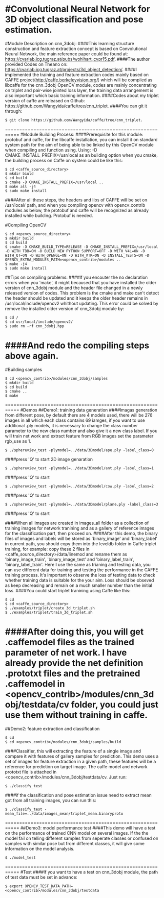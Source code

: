 #Convolutional Neural Network for 3D object classification and pose estimation.
===========================================================
#Module Description on cnn_3dobj:
####This learning structure construction and feature extraction concept is based on Convolutional Neural Network, the main reference paper could be found at:
<https://cvarlab.icg.tugraz.at/pubs/wohlhart_cvpr15.pdf>.
####The author provided Codes on Theano on:
<https://cvarlab.icg.tugraz.at/projects/3d_object_detection/>.
####I implemented the training and feature extraction codes mainly based on CAFFE project(<http://caffe.berkeleyvision.org/>) which will be compiled as libcaffe for the cnn_3dobj OpenCV module, codes are mainly concentrating on triplet and pair-wise jointed loss layer, the training data arrangement is also important which basic training information.
####Codes about my triplet version of caffe are released on Github:
<https://github.com/Wangyida/caffe/tree/cnn_triplet>.
####You can git it through:
```
$ git clone https://github.com/Wangyida/caffe/tree/cnn_triplet.
```
===========================================================
#Module Building Process:
####Prerequisite for this module: protobuf and caffe, for the libcaffe installation, you can install it on standard system path for the aim of being able to be linked by this OpenCV module when compiling and function using. Using: -D CMAKE_INSTALL_PREFIX=/usr/local as an building option when you cmake, the building process on Caffe on system could be like this:
```
$ cd <caffe_source_directory>
$ mkdir biuld
$ cd build
$ cmake -D CMAKE_INSTALL_PREFIX=/usr/local ..
$ make all -j4
$ sudo make install
```
####After all these steps, the headers and libs of CAFFE will be set on /usr/local/ path, and when you compiling opencv with opencv_contrib modules as below, the protobuf and caffe will be recognized as already installed while building. Protobuf is needed.

#Compiling OpenCV
```
$ cd <opencv_source_directory>
$ mkdir build
$ cd build
$ cmake -D CMAKE_BUILD_TYPE=RELEASE -D CMAKE_INSTALL_PREFIX=/usr/local -D WITH_TBB=ON -D BUILD_NEW_PYTHON_SUPPORT=OFF -D WITH_V4L=ON -D WITH_QT=ON -D WITH_OPENGL=ON -D WITH_VTK=ON -D INSTALL_TESTS=ON -D OPENCV_EXTRA_MODULES_PATH=<opencv_contrib>/modules ..
$ make -j4
$ sudo make install
```
##Tips on compiling problems:
####If you encouter the no declaration errors when you 'make', it might becaused that you have installed the older version of cnn_3dobj module and the header file changed in a newly released version of codes. This problem is the cmake and make can't detect the header should be updated and it keeps the older header remains in /usr/local/include/opencv2 whithout updating. This error could be solved by remove the installed older version of cnn_3dobj module by:
```
$ cd /
$ cd usr/local/include/opencv2/
$ sudo rm -rf cnn_3dobj.hpp
```
####And redo the compiling steps above again.
===========================================================
#Building samples
```
$ cd <opencv_contrib>/modules/cnn_3dobj/samples
$ mkdir build
$ cd build
$ cmake ..
$ make
```
===========================================================
#Demos
##Demo1: training data generation
####Imagas generation from different pose, by default there are 4 models used, there will be 276 images in all which each class contains 69 iamges, if you want to use additional .ply models, it is necessary to change the class number parameter to the new class number and also give it a new class label. If you will train net work and extract feature from RGB images set the parameter rgb_use as 1.
```
$ ./sphereview_test -plymodel=../data/3Dmodel/ape.ply -label_class=0
```
####press 'Q' to start 2D image genaration
```
$ ./sphereview_test -plymodel=../data/3Dmodel/ant.ply -label_class=1
```
####press 'Q' to start
```
$ ./sphereview_test -plymodel=../data/3Dmodel/cow.ply -label_class=2
```
####press 'Q' to start
```
$ ./sphereview_test -plymodel=../data/3Dmodel/plane.ply -label_class=3
```
####press 'Q' to start

####When all images are created in images_all folder as a collection of training images for network tranining and as a gallery of reference images for the classification part, then proceed on.
####After this demo, the binary files of images and labels will be stored as 'binary_image' and 'binary_label' in current path, you should copy them into the leveldb folder in Caffe triplet training, for example: copy these 2 files in <caffe_source_directory>/data/linemod and rename them as 'binary_image_train', 'binary_image_test' and 'binary_label_train', 'binary_label_train'. Here I use the same as trianing and testing data, you can use different data for training and testing the performance in the CAFFE training process. It's important to observe the loss of testing data to check whether training data is suitable for the your aim. Loss should be obseved as keep decreasing and remain on a much smaller number than the initial loss.
####You could start triplet tranining using Caffe like this:
```
$ cd
$ cd <caffe_source_directory>
$ ./examples/triplet/create_3d_triplet.sh
$ ./examples/triplet/train_3d_triplet.sh
```
####After doing this, you will get .caffemodel files as the trained parameter of net work. I have already provide the net definition .prototxt files and the pretrained .caffemodel in <opencv_contrib>/modules/cnn_3dobj/testdata/cv folder, you could just use them without training in caffe.
===========================================================
##Demo2: feature extraction and classification
```
$ cd
$ cd <opencv_contrib>/modules/cnn_3dobj/samples/build
```
####Classifier, this will extracting the feature of a single image and compare it with features of gallery samples for prediction. This demo uses a set of images for feature extraction in a given path, these features will be a reference for prediction on target image. The caffe model and network prototxt file is attached in <opencv_contrib>/modules/cnn_3dobj/testdata/cv. Just run:
```
$ ./classify_test
```
####if the classification and pose estimation issue need to extract mean got from all training images, you can run this:
```
$ ./classify_test -mean_file=../data/images_mean/triplet_mean.binaryproto
```
===========================================================
##Demo3: model performance test
####This demo will have a test on the performance of trained CNN model on several images. If the the model fail on telling different samples from seperate classes or confused on samples with similar pose but from different classes, it will give some information on the model analysis.
```
$ ./model_test
```
===========================================================
#Test
####If you want to have a test on cnn_3dobj module, the path of test data must be set in advance:
```
$ export OPENCV_TEST_DATA_PATH=<opencv_contrib>/modules/cnn_3dobj/testdata
```
